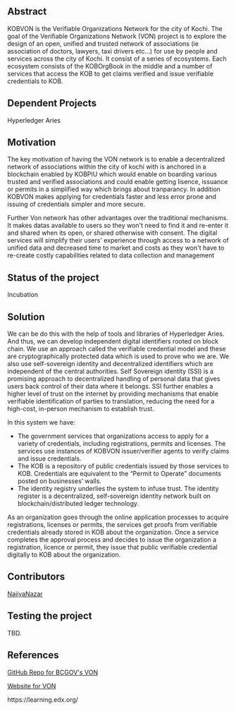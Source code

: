 <h2>Abstract</h2>
<p>KOBVON is the Verifiable Organizations Network for the city of Kochi. The goal of the Verifiable Organizations Network (VON) project is to explore the design of an open, unified and trusted network of associations (ie association of doctors, lawyers, taxi drivers etc...) for use by people and services across the city of Kochi. It consist of a series of ecosystems. Each ecosystem consists of the KOBOrgBook in the middle and a number of services that access the KOB to get claims verified and issue verifiable credentials to KOB.</p>

<h2>Dependent Projects</h2>
<p>Hyperledger Aries</p>

<h2>Motivation</h2>
<p>The key motivation of having the VON network is to enable a decentralized network of associations within the city of kochi with is anchored in a blockchain enabled by KOBPIU which would enable on boarding various trusted and verified associations and could enable getting lisence, issuance or permits in a simplified way which brings about tranparancy. In addition KOBVON makes applying for credentials faster and less error prone and issuing of credentials simpler and more secure.</p>

<p>Further Von network has other advantages over the traditional mechanisms. It makes datas available to users so they won't need to find it and re-enter it and shared when its open, or shared otherwise with consent. The digital services will simplify their users' experience through access to a network of unified data and decreased time to market and costs as they won't have to re-create costly capabilities related to data collection and management</p>

<h2>Status of the project</h2>
<p>Incubation</p> 
<h2>Solution</h2>
<p>We can be do this with the help of tools and libraries of Hyperledger Aries. And thus, we can develop independent digital identifiers rooted on block chain. We use an approach called the verifiable credential model and these are cryptographically protected data which is used to prove who we are. We also use self-sovereign identity and decentralized identifiers which are independent of the central authorities. Self Sovereign identity (SSI) is a promising approach to decentralized handling of personal data that gives users back control of their data where it belongs. SSI further enables a higher level of trust on the internet by providing mechanisms that enable verifiable identification of parties to translation, reducing the need for a high-cost, in-person mechanism to establish trust.</p>
In this system we have:
<ul>
<li>The government services that organizations access to apply for a variety of credentials, including registrations, permits and licenses. The services use instances of KOBVON issuer/verifier agents to verify claims and issue credentials.</li>
<li>The KOB is a repository of public credentials issued by those services to KOB. Credentials are equivalent to the “Permit to Operate” documents posted on businesses’ walls.</li>
<li>The identity registry underlies the system to infuse trust. The identity register is a decentralized, self-sovereign identity network built on blockchain/distributed ledger technology.</li>
</ul>
As an organization goes through the online application processes to acquire registrations, licenses or permits, the services get proofs from verifiable credentials already stored in KOB about the organization. Once a service completes the approval process and decides to issue the organization a registration, licence or permit, they issue that public verifiable credential digitally to KOB about the organization.

<h2>Contributors</h2>
<a href="https://github.com/NajiyaNazar">NajiyaNazar</a>
<h2>Testing the project</h2>
<p>TBD.</p>
<h2>References</h2>
<a href="https://github.com/bcgov/von">GitHub Repo for BCGOV's VON</a>

<a href="https://vonx.io/">Website for VON</a>
<p>https://learning.edx.org/</p>
